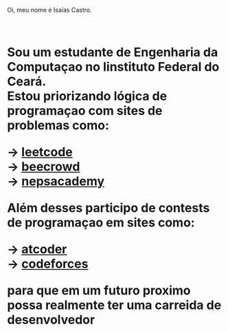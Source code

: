 Oi, meu nome é Isaías Castro.<h1> <br/>
Sou um estudante de Engenharia da Computaçao no Iinstituto Federal do Ceará. <br/>
Estou priorizando lógica de programaçao com sites de problemas como: <br/>

  -> [leetcode](https://leetcode.com/u/isaiascastro2014/) <br/>
  -> [beecrowd](https://judge.beecrowd.com/pt/profile/145283) <br/>
  -> [nepsacademy](https://neps.academy/br/user/372) <br/>
  
Além desses participo de contests de programaçao em sites como: <br/>
  
  -> [atcoder](https://atcoder.jp/home) <br/>
  -> [codeforces](https://codeforces.com/) <br/>

para que em um futuro proximo possa realmente ter uma carreida de desenvolvedor
